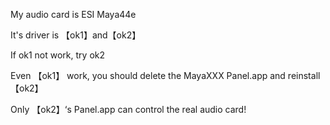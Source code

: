 My audio card is ESI Maya44e

It's driver is 【ok1】and【ok2】

If ok1 not work, try ok2

Even 【ok1】 work, you should delete the MayaXXX Panel.app and reinstall 【ok2】

Only 【ok2】‘s Panel.app can control the real audio card!

